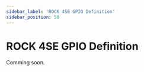 ```yaml
---
sidebar_label: 'ROCK 4SE GPIO Definition'
sidebar_position: 50
---
```



# ROCK 4SE GPIO Definition

Comming soon.